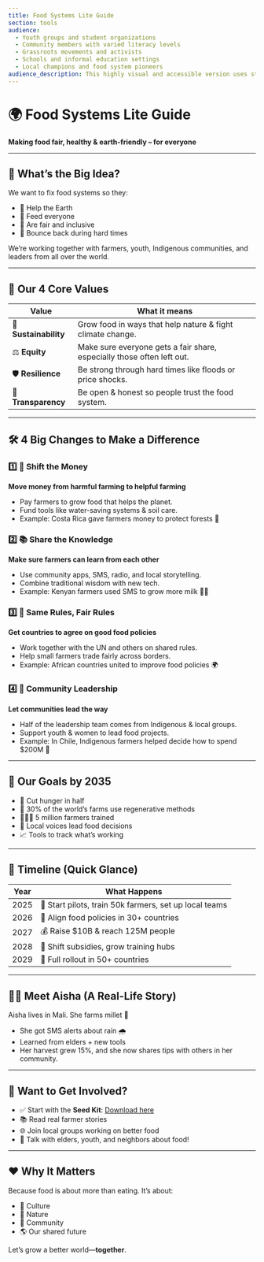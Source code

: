 ```yaml
---
title: Food Systems Lite Guide
section: tools
audience:
  - Youth groups and student organizations
  - Community members with varied literacy levels
  - Grassroots movements and activists
  - Schools and informal education settings
  - Local champions and food system pioneers
audience_description: This highly visual and accessible version uses storytelling and simple language to inspire action across diverse communities, with special focus on youth engagement and community mobilization.
---
```


# 🌍 Food Systems Lite Guide

**Making food fair, healthy & earth-friendly – for everyone**

---

## 🎯 What’s the Big Idea?

We want to fix food systems so they:

* 🌱 Help the Earth
* 🍚 Feed everyone
* 🤝 Are fair and inclusive
* 🔄 Bounce back during hard times

We’re working together with farmers, youth, Indigenous communities, and leaders from all over the world.

---

## 🌟 Our 4 Core Values

| Value                 | What it means                                                          |
| --------------------- | ---------------------------------------------------------------------- |
| 🌱 **Sustainability** | Grow food in ways that help nature & fight climate change.             |
| ⚖️ **Equity**         | Make sure everyone gets a fair share, especially those often left out. |
| 🛡️ **Resilience**    | Be strong through hard times like floods or price shocks.              |
| 👀 **Transparency**   | Be open & honest so people trust the food system.                      |

---

## 🛠️ 4 Big Changes to Make a Difference

### 1️⃣ 💸 Shift the Money

**Move money from harmful farming to helpful farming**

* Pay farmers to grow food that helps the planet.
* Fund tools like water-saving systems & soil care.
* Example: Costa Rica gave farmers money to protect forests 🌳

### 2️⃣ 📚 Share the Knowledge

**Make sure farmers can learn from each other**

* Use community apps, SMS, radio, and local storytelling.
* Combine traditional wisdom with new tech.
* Example: Kenyan farmers used SMS to grow more milk 🐄📲

### 3️⃣ 🧭 Same Rules, Fair Rules

**Get countries to agree on good food policies**

* Work together with the UN and others on shared rules.
* Help small farmers trade fairly across borders.
* Example: African countries united to improve food policies 🌍

### 4️⃣ 🤲 Community Leadership

**Let communities lead the way**

* Half of the leadership team comes from Indigenous & local groups.
* Support youth & women to lead food projects.
* Example: In Chile, Indigenous farmers helped decide how to spend \$200M 🌽

---

## 🚀 Our Goals by 2035

* 🥗 Cut hunger in half
* 🌾 30% of the world’s farms use regenerative methods
* 👩🏽‍🌾 5 million farmers trained
* 💬 Local voices lead food decisions
* 📈 Tools to track what’s working

---

## 📅 Timeline (Quick Glance)

| Year | What Happens                                           |
| ---- | ------------------------------------------------------ |
| 2025 | 🌱 Start pilots, train 50k farmers, set up local teams |
| 2026 | 📜 Align food policies in 30+ countries                |
| 2027 | 💰 Raise \$10B & reach 125M people                     |
| 2028 | 🚿 Shift subsidies, grow training hubs                 |
| 2029 | 🎉 Full rollout in 50+ countries                       |

---

## 👩🏾 Meet Aisha (A Real-Life Story)

Aisha lives in Mali. She farms millet 🌾

* She got SMS alerts about rain 🌧️
* Learned from elders + new tools
* Her harvest grew 15%, and she now shares tips with others in her community.

---

## 🧠 Want to Get Involved?

* ✅ Start with the **Seed Kit**: [Download here](#)
* 📚 Read real farmer stories
* 🌐 Join local groups working on better food
* 💬 Talk with elders, youth, and neighbors about food!

---

## ❤️ Why It Matters

Because food is about more than eating.
It’s about:

* 🧬 Culture
* 🌿 Nature
* 👫 Community
* 🌎 Our shared future

Let’s grow a better world—**together**.

